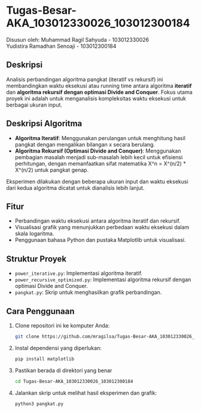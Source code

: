 # Tugas-Besar-AKA_103012330026_103012300184

Disusun oleh:
Muhammad Ragil Sahyuda - 103012330026  
Yudistira Ramadhan Senoaji - 103012300184

## Deskripsi

Analisis perbandingan algoritma pangkat (iteratif vs rekursif) ini membandingkan waktu eksekusi atau running time antara algoritma **iteratif** dan **algoritma rekursif dengan optimasi Divide and Conquer**. Fokus utama proyek ini adalah untuk menganalisis kompleksitas waktu eksekusi untuk berbagai ukuran input.

## Deskripsi Algoritma

- **Algoritma Iteratif**: Menggunakan perulangan untuk menghitung hasil pangkat dengan mengalikan bilangan x secara berulang.
- **Algoritma Rekursif (Optimasi Divide and Conquer)**: Menggunakan pembagian masalah menjadi sub-masalah lebih kecil untuk efisiensi perhitungan, dengan memanfaatkan sifat matematika X^n = X^(n/2) * X^(n/2) untuk pangkat genap.

Eksperimen dilakukan dengan beberapa ukuran input dan waktu eksekusi dari kedua algoritma dicatat untuk dianalisis lebih lanjut.

## Fitur

- Perbandingan waktu eksekusi antara algoritma iteratif dan rekursif.
- Visualisasi grafik yang menunjukkan perbedaan waktu eksekusi dalam skala logaritma.
- Penggunaan bahasa Python dan pustaka Matplotlib untuk visualisasi.

## Struktur Proyek

- `power_iterative.py`: Implementasi algoritma iteratif.
- `power_recursive_optimized.py`: Implementasi algoritma rekursif dengan optimasi Divide and Conquer.
- `pangkat.py`: Skrip untuk menghasilkan grafik perbandingan.

## Cara Penggunaan

1. Clone repositori ini ke komputer Anda:
   ```bash
   git clone https://github.com/mragilsa/Tugas-Besar-AKA_103012330026_103012300184.git
2. Instal dependensi yang diperlukan:
   ```bash
   pip install matplotlib

3. Pastikan berada di direktori yang benar
   ```bash
   cd Tugas-Besar-AKA_103012330026_103012300184
   
4. Jalankan skrip untuk melihat hasil eksperimen dan grafik:
   ```bash
   python3 pangkat.py
